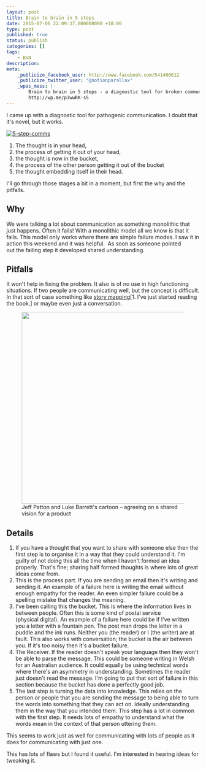 ```yaml
---
layout: post
title: Brain to brain in 5 steps
date: 2015-07-06 22:09:37.000000000 +10:00
type: post
published: true
status: publish
categories: []
tags:
    - BVN
description:
meta:
    _publicize_facebook_user: http://www.facebook.com/541400612
    _publicize_twitter_user: "@notionparallax"
    _wpas_mess: |-
        Brain to brain in 5 steps - a diagnostic tool for broken communication
        http://wp.me/p3wwRK-sS
---
```


<p>I came up with a diagnostic tool for pathogenic communication. I doubt that it's novel, but it works.</p>
<p><a href="/wordpress/wp-content/uploads/2015/07/5-step-comms.png"><img class="alignnone size-full wp-image-1793" src="{{ site.baseurl }}/assets/5-step-comms.png" alt="5-step-comms" /></a></p>
<ol>
<li>The thought is in your head,</li>
<li>the process of getting it out of your head,</li>
<li>the thought is now in the bucket,</li>
<li>the process of the other person getting it out of the bucket</li>
<li>the thought embedding itself in their head.</li>
</ol>
<p> I'll go through those stages a bit in a moment, but first the why and the pitfalls.</p>
<h2>Why</h2>
<p>We were talking a lot about communication as something monolithic that just happens. Often it fails! With a monolithic model all we know is that it fails. This model only works where there are simple failure modes. I saw it in action this weekend and it was helpful.  As soon as someone pointed out the failing step it developed shared understanding.</p>
<h2>Pitfalls</h2>
<p>It won't help in fixing the problem. It also is of no use in high functioning situations. If two people are communicating well, but the concept is difficult. In that sort of case something like <a href="http://shop.oreilly.com/product/0636920033851.do">story mapping</a>[1. I've just started reading the book.] or maybe even just a conversation.</p>
<figure><img class="" src="{{ site.baseurl }}/assets/2a25617d-7579-4e9a-a88e-1f43f96d0c71.jpg" alt="" width="602" height="500" />
<figcaption>Jeff Patton and Luke Barrett's cartoon – agreeing on a shared vision for a product
</figcaption>
</figure>
<h2>Details</h2>
<ol>
<li>If you have a thought that you want to share with someone else then the first step is to organise it in a way that they could understand it. I'm guilty of not doing this all the time when I haven't formed an idea properly. That's fine; sharing half formed thoughts is where lots of great ideas come from.</li>
<li>This is the process part. If you are sending an email then it's writing and sending it. An example of a failure here is writing the email without enough empathy for the reader. An even simpler failure could be a spelling mistake that changes the meaning.</li>
<li>I've been calling this the bucket. This is where the information lives in between people. Often this is some kind of postal service (physical digital). An example of a failure here could be if I've written you a letter with a fountain pen. The post man drops the letter in a puddle and the ink runs. Neither you (the reader) or I (the writer) are at fault. This also works with conversation; the bucket is the air between you. If it's too noisy then it's a bucket failure.</li>
<li>The Receiver. If the reader doesn't speak your language then they won't be able to parse the message. This could be someone writing in Welsh for an Australian audience. It could equally be using technical words where there's an asymmetry in understanding. Sometimes the reader just doesn't read the message. I'm going to put that sort of failure in this section because the bucket has done a perfectly good job.</li>
<li>The last step is turning the data into knowledge. This relies on the person or people that you are sending the message to being able to turn the words into something that they can act on. Ideally understanding them in the way that you intended them. This step has a lot in common with the first step. It needs lots of empathy to understand what the words mean in the context of that person uttering them.</li>
</ol>
<p>This seems to work just as well for communicating with lots of people as it does for communicating with just one.</p>
<p>This has lots of flaws but I found it useful. I'm interested in hearing ideas for tweaking it.</p>

[^1]: I've just started reading the book.
